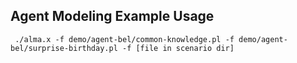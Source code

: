 ## Agent Modeling Example Usage
```
 ./alma.x -f demo/agent-bel/common-knowledge.pl -f demo/agent-bel/surprise-birthday.pl -f [file in scenario dir]
```
